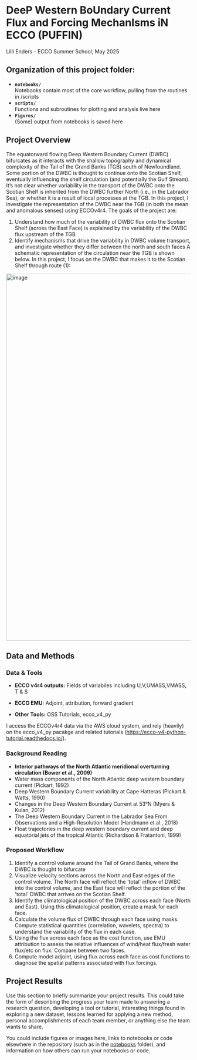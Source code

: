 # DeeP Western BoUndary Current Flux and Forcing MechanIsms iN ECCO (PUFFIN)  
Lilli Enders - ECCO Summer School, May 2025

## Organization of this project folder: 
* **`notebooks/`**
<br> Notebooks contain most of the core workflow, pulling from the routines in /scripts 
* **`scripts/`**
<br> Functions and subroutines for plotting and analysis live here 
* **`Figures/`**
<br> (Some) output from notebooks is saved here

## Project Overview

The equatorward flowing Deep Western Boundary Current (DWBC) bifurcates as it interacts with the shallow topography and dynamical complexity of the Tail of the Grand Banks (TGB) south of Newfoundland. Some portion of the DWBC is thought to continue onto the Scotian Shelf, eventually influencing the shelf circulation (and potentially the Gulf Stream). It’s not clear whether variability in the transport of the DWBC onto the Scotian Shelf is inherited from the DWBC further North (i.e., in the Labrador Sea), or whether it is a result of local processes at the TGB. In this project, I investigate the representation of the DWBC near the TGB (in both the mean and anomalous senses) using ECCOv4r4. The goals of the project are: 
  1. Understand how much of the variability of DWBC flux onto the Scotian Shelf (across the East Face) is explained by the variability of the DWBC flux upstream of the TGB
  2. Identify mechanisms that drive the variability in DWBC volume transport, and investigate whether they differ between the north and south faces
A schematic representation of the circulation near the TGB is shown below. In this project, I focus on the DWBC that makes it to the Scotian Shelf through route (1):
<img width="1000" alt="image" src="https://github.com/user-attachments/assets/bb249b29-4c93-4eb8-ad1c-91ad8e434d0c" />

## Data and Methods

### Data & Tools

* **ECCO v4r4 outputs:** Fields of variabiles including U,V,UMASS,VMASS, T & S

* **ECCO EMU:** Adjoint, attribution, forward gradient

* **Other Tools:** OSS Tutorials, ecco_v4_py

I access the ECCOv4r4 data via the AWS cloud system, and rely (heavily) on the ecco_v4_py pacakge and related tutorials (https://ecco-v4-python-tutorial.readthedocs.io/).

### Background Reading
* **Interior pathways of the North Atlantic meridional overturning circulation (Bower et al., 2009)**
* Water mass components of the North Atlantic deep western boundary current (Pickart, 1992)
* Deep Western Boundary Current variability at Cape Hatteras (Pickart & Watts, 1990)
* Changes in the Deep Western Boundary Current at 53°N (Myers & Kulan, 2012)
* The Deep Western Boundary Current in the Labrador Sea From Observations and a High-Resolution Model (Handmann et al., 2018)
* Float trajectories in the deep western boundary current and deep equatorial jets of the tropical Atlantic (Richardson & Fratantoni, 1999)

### Proposed Workflow
1. Identify a control volume around the Tail of Grand Banks, where the DWBC is thought to bifurcate
2. Visualize velocity sections across the North and East edges of the control volume. The North face will reflect the 'total' inflow of DWBC into the control volume, and the East face will reflect the portion of the 'total' DWBC that arrives on the Scotian Shelf.
3. Identify the climatological position of the DWBC across each face (North and East). Using this climatological position, create a mask for each face.
4. Calculate the volume flux of DWBC through each face using masks. Compute statistical quantities (correlation, wavelets, spectra) to understand the variability of the flux in each case.
5. Using the flux across each face as the cost function, use EMU attribution to assess the relative influences of wind/heat flux/fresh water flux/etc on flux. Compare between two faces.
6. Compute model adjoint, using flux across each face as cost functions to diagnose the spatial patterns associated with flux forcings. 

## Project Results

Use this section to briefly summarize your project results. This could take the form of describing the progress your team made to answering a research question, developing a tool or tutorial, interesting things found in exploring a new dataset, lessons learned for applying a new method, personal accomplishments of each team member, or anything else the team wants to share.

You could include figures or images here, links to notebooks or code elsewhere in the repository (such as in the [notebooks](notebooks/) folder), and information on how others can run your notebooks or code.
